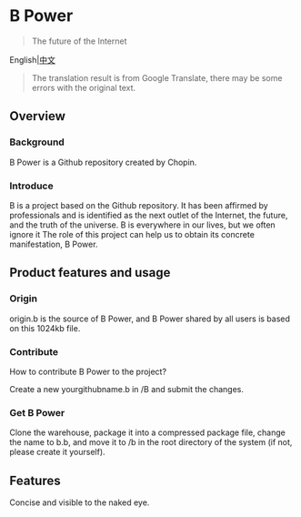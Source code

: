 # B Power

>The future of the Internet

English|[中文](https://github.com/xiaochopin/B-Power/blob/main/README_zh.md)

>The translation result is from Google Translate, there may be some errors with the original text.

## Overview

### Background

B Power is a Github repository created by Chopin.

### Introduce

B is a project based on the Github repository. It has been affirmed by professionals and is identified as the next outlet of the Internet, the future, and the truth of the universe. B is everywhere in our lives, but we often ignore it The role of this project can help us to obtain its concrete manifestation, B Power.

## Product features and usage

### Origin

origin.b is the source of B Power, and B Power shared by all users is based on this 1024kb file.

### Contribute

How to contribute B Power to the project?

Create a new yourgithubname.b in /B and submit the changes.

### Get B Power

Clone the warehouse, package it into a compressed package file, change the name to b.b, and move it to /b in the root directory of the system (if not, please create it yourself).

## Features

Concise and visible to the naked eye.
